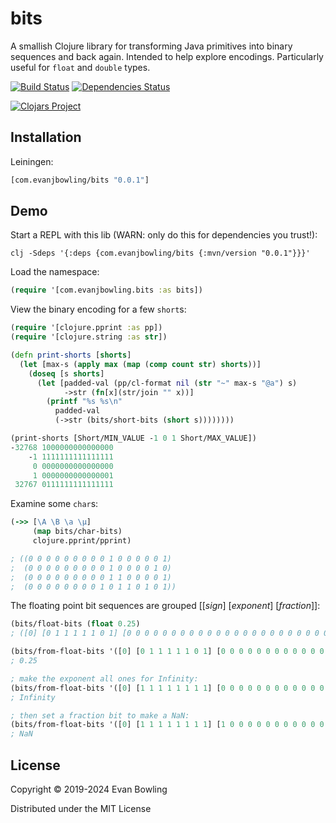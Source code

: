 # bits

A smallish Clojure library for transforming Java primitives into binary sequences and back again. Intended to help explore encodings. Particularly useful for `float` and `double` types.

[![Build Status](https://travis-ci.org/evanjbowling/bits.svg?branch=master)](https://travis-ci.org/evanjbowling/bits)
[![Dependencies Status](https://versions.deps.co/evanjbowling/bits/status.svg)](https://versions.deps.co/evanjbowling/bits)

[![Clojars Project](https://img.shields.io/clojars/v/com.evanjbowling/bits.svg)](https://clojars.org/com.evanjbowling/bits)

## Installation

Leiningen:

```clojure
[com.evanjbowling/bits "0.0.1"]
```

## Demo

Start a REPL with this lib (WARN: only do this for dependencies you trust!):

```
clj -Sdeps '{:deps {com.evanjbowling/bits {:mvn/version "0.0.1"}}}'
```

Load the namespace:

```clojure
(require '[com.evanjbowling.bits :as bits])
```

View the binary encoding for a few `short`s:

```clojure
(require '[clojure.pprint :as pp])
(require '[clojure.string :as str])

(defn print-shorts [shorts]
  (let [max-s (apply max (map (comp count str) shorts))]
    (doseq [s shorts]
      (let [padded-val (pp/cl-format nil (str "~" max-s "@a") s)
            ->str (fn[x](str/join "" x))]
        (printf "%s %s\n"
          padded-val
          (->str (bits/short-bits (short s))))))))

(print-shorts [Short/MIN_VALUE -1 0 1 Short/MAX_VALUE])
-32768 1000000000000000
    -1 1111111111111111
     0 0000000000000000
     1 0000000000000001
 32767 0111111111111111
```

Examine some `char`s:

```clojure
(->> [\A \B \a \µ]
     (map bits/char-bits)
     clojure.pprint/pprint)

; ((0 0 0 0 0 0 0 0 0 1 0 0 0 0 0 1)
;  (0 0 0 0 0 0 0 0 0 1 0 0 0 0 1 0)
;  (0 0 0 0 0 0 0 0 0 1 1 0 0 0 0 1)
;  (0 0 0 0 0 0 0 0 1 0 1 1 0 1 0 1))
```

The floating point bit sequences are grouped [[_sign_]  [_exponent_] [_fraction_]]:

```clojure
(bits/float-bits (float 0.25)
; ([0] [0 1 1 1 1 1 0 1] [0 0 0 0 0 0 0 0 0 0 0 0 0 0 0 0 0 0 0 0 0 0 0])

(bits/from-float-bits '([0] [0 1 1 1 1 1 0 1] [0 0 0 0 0 0 0 0 0 0 0 0 0 0 0 0 0 0 0 0 0 0 0]))
; 0.25

; make the exponent all ones for Infinity:
(bits/from-float-bits '([0] [1 1 1 1 1 1 1 1] [0 0 0 0 0 0 0 0 0 0 0 0 0 0 0 0 0 0 0 0 0 0 0]))
; Infinity

; then set a fraction bit to make a NaN:
(bits/from-float-bits '([0] [1 1 1 1 1 1 1 1] [1 0 0 0 0 0 0 0 0 0 0 0 0 0 0 0 0 0 0 0 0 0 0]))
; NaN
```

## License

Copyright © 2019-2024 Evan Bowling

Distributed under the MIT License
